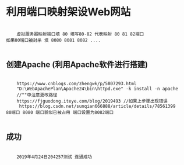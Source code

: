 # 利用端口映射架设Web网站

```
	
	虚拟服务器映射端口填 80 填写80-82 代表映射 80 81 82端口
如果80端口被封杀 填 8080 8081 8082 ....
	
```

## 创建Apache (利用Apache软件进行搭建)

```
	
	https://www.cnblogs.com/zhengwk/p/5807293.html
	"D:\WebApachePlan\Apache24\bin\httpd.exe" -k install -n apache
	//""中注意更改路径
	https://fjguodong.iteye.com/blog/2019493 //如果上步骤出现错误
	 https://blog.csdn.net/sunqian666888/article/details/78561399
80端口 8080 端口貌似已被占用 端口设置为8082端口 
	
```

## 成功

```
	
	2019年4月24日204257测试 连通成功
	
```

